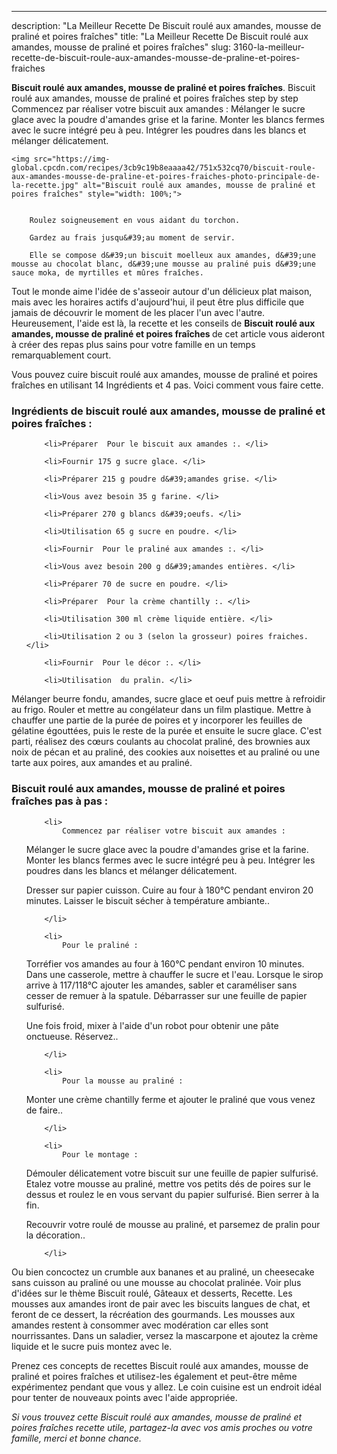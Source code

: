 ---
description: "La Meilleur Recette De Biscuit roulé aux amandes, mousse de praliné et poires fraîches"
title: "La Meilleur Recette De Biscuit roulé aux amandes, mousse de praliné et poires fraîches"
slug: 3160-la-meilleur-recette-de-biscuit-roule-aux-amandes-mousse-de-praline-et-poires-fraiches

<p>
	<strong>Biscuit roulé aux amandes, mousse de praliné et poires fraîches</strong>. 
	Biscuit roulé aux amandes, mousse de praliné et poires fraîches step by step Commencez par réaliser votre biscuit aux amandes : Mélanger le sucre glace avec la poudre d&#39;amandes grise et la farine. Monter les blancs fermes avec le sucre intégré peu à peu. Intégrer les poudres dans les blancs et mélanger délicatement.
</p>
<p>
	
	<img src="https://img-global.cpcdn.com/recipes/3cb9c19b8eaaaa42/751x532cq70/biscuit-roule-aux-amandes-mousse-de-praline-et-poires-fraiches-photo-principale-de-la-recette.jpg" alt="Biscuit roulé aux amandes, mousse de praliné et poires fraîches" style="width: 100%;">
	
	
		Roulez soigneusement en vous aidant du torchon.
	
		Gardez au frais jusqu&#39;au moment de servir.
	
		Elle se compose d&#39;un biscuit moelleux aux amandes, d&#39;une mousse au chocolat blanc, d&#39;une mousse au praliné puis d&#39;une sauce moka, de myrtilles et mûres fraîches.
	
</p>

Tout le monde aime l'idée de s'asseoir autour d'un délicieux plat maison, mais avec les horaires actifs d'aujourd'hui, il peut être plus difficile que jamais de découvrir le moment de les placer l'un avec l'autre. Heureusement, l'aide est là, la recette et les conseils de <strong> Biscuit roulé aux amandes, mousse de praliné et poires fraîches </strong> de cet article vous aideront à créer des repas plus sains pour votre famille en un temps remarquablement court.

<!--inarticleads1-->

Vous pouvez cuire biscuit roulé aux amandes, mousse de praliné et poires fraîches en utilisant 14 Ingrédients et 4 pas. Voici comment vous faire cette.

<h3>Ingrédients de biscuit roulé aux amandes, mousse de praliné et poires fraîches :</h3>

<ol>
	
		<li>Préparer  Pour le biscuit aux amandes :. </li>
	
		<li>Fournir 175 g sucre glace. </li>
	
		<li>Préparer 215 g poudre d&#39;amandes grise. </li>
	
		<li>Vous avez besoin 35 g farine. </li>
	
		<li>Préparer 270 g blancs d&#39;oeufs. </li>
	
		<li>Utilisation 65 g sucre en poudre. </li>
	
		<li>Fournir  Pour le praliné aux amandes :. </li>
	
		<li>Vous avez besoin 200 g d&#39;amandes entières. </li>
	
		<li>Préparer 70 de sucre en poudre. </li>
	
		<li>Préparer  Pour la crème chantilly :. </li>
	
		<li>Utilisation 300 ml crème liquide entière. </li>
	
		<li>Utilisation 2 ou 3 (selon la grosseur) poires fraiches. </li>
	
		<li>Fournir  Pour le décor :. </li>
	
		<li>Utilisation  du pralin. </li>
	
</ol>

Mélanger beurre fondu, amandes, sucre glace et oeuf puis mettre à refroidir au frigo. Rouler et mettre au congélateur dans un film plastique. Mettre à chauffer une partie de la purée de poires et y incorporer les feuilles de gélatine égouttées, puis le reste de la purée et ensuite le sucre glace. C&#39;est parti, réalisez des cœurs coulants au chocolat praliné, des brownies aux noix de pécan et au praliné, des cookies aux noisettes et au praliné ou une tarte aux poires, aux amandes et au praliné. 

<!--inarticleads2-->

<h3>Biscuit roulé aux amandes, mousse de praliné et poires fraîches pas à pas :</h3>

<ol>
	
		<li>
			Commencez par réaliser votre biscuit aux amandes :

 Mélanger le sucre glace avec la poudre d&#39;amandes grise et la farine. Monter les blancs fermes avec le sucre intégré peu à peu. Intégrer les poudres dans les blancs et mélanger délicatement.

Dresser sur papier cuisson. Cuire au four à 180°C pendant environ 20 minutes. Laisser le biscuit sécher à température ambiante..
			
			
		</li>
	
		<li>
			Pour le praliné : 

Torréfier vos amandes au four à 160°C pendant environ 10 minutes. Dans une casserole, mettre à chauffer le sucre et l&#39;eau. Lorsque le sirop arrive à 117/118°C ajouter les amandes, sabler et caraméliser sans cesser de remuer à la spatule. Débarrasser sur une feuille de papier sulfurisé. 

Une fois froid, mixer à l&#39;aide d&#39;un robot pour obtenir une pâte onctueuse. Réservez..
			
			
		</li>
	
		<li>
			Pour la mousse au praliné : 

Monter une crème chantilly ferme et ajouter le praliné que vous venez de faire..
			
			
		</li>
	
		<li>
			Pour le montage : 

Démouler délicatement votre biscuit sur une feuille de papier sulfurisé. Etalez votre mousse au praliné, mettre vos petits dés de poires sur le dessus et roulez le en vous servant du papier sulfurisé. Bien serrer à la fin. 

Recouvrir votre roulé de mousse au praliné, et parsemez de pralin pour la décoration..
			
			
		</li>
	
</ol>

Ou bien concoctez un crumble aux bananes et au praliné, un cheesecake sans cuisson au praliné ou une mousse au chocolat pralinée. Voir plus d&#39;idées sur le thème Biscuit roulé, Gâteaux et desserts, Recette. Les mousses aux amandes iront de pair avec les biscuits langues de chat, et feront de ce dessert, la récréation des gourmands. Les mousses aux amandes restent à consommer avec modération car elles sont nourrissantes. Dans un saladier, versez la mascarpone et ajoutez la crème liquide et le sucre puis montez avec le. 

<!--inarticleads1-->

<p>
Prenez ces concepts de recettes Biscuit roulé aux amandes, mousse de praliné et poires fraîches et utilisez-les également et peut-être même expérimentez pendant que vous y allez. Le coin cuisine est un endroit idéal pour tenter de nouveaux points avec l'aide appropriée.
</p>

<p>
<i>Si vous trouvez cette Biscuit roulé aux amandes, mousse de praliné et poires fraîches recette utile, partagez-la avec vos amis proches ou votre famille, merci et bonne chance.</i>
</p>
